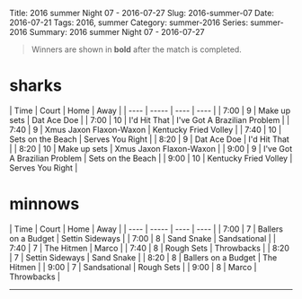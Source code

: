Title: 2016 summer Night 07 - 2016-07-27
Slug: 2016-summer-07
Date: 2016-07-21
Tags: 2016, summer
Category: summer-2016
Series: summer-2016
Summary: 2016 summer Night 07 - 2016-07-27

> Winners are shown in **bold** after the match is completed.

sharks
=====
| Time | Court | Home | Away |
| ---- | ----- | ---- | ---- | <!-- begin table -->
| 7:00 | 9 | Make up sets | Dat Ace Doe |
| 7:00 | 10 | I'd Hit That | I've Got A Brazilian Problem |
| 7:40 | 9 | Xmus Jaxon Flaxon-Waxon | Kentucky Fried Volley |
| 7:40 | 10 | Sets on the Beach | Serves You Right |
| 8:20 | 9 | Dat Ace Doe | I'd Hit That |
| 8:20 | 10 | Make up sets | Xmus Jaxon Flaxon-Waxon |
| 9:00 | 9 | I've Got A Brazilian Problem | Sets on the Beach |
| 9:00 | 10 | Kentucky Fried Volley | Serves You Right |

<!-- end table -->
minnows
=====
| Time | Court | Home | Away |
| ---- | ----- | ---- | ---- | <!-- begin table -->
| 7:00 | 7 | Ballers on a Budget | Settin Sideways |
| 7:00 | 8 | Sand Snake | Sandsational |
| 7:40 | 7 | The Hitmen | Marco |
| 7:40 | 8 | Rough Sets | Throwbacks |
| 8:20 | 7 | Settin Sideways | Sand Snake |
| 8:20 | 8 | Ballers on a Budget | The Hitmen |
| 9:00 | 7 | Sandsational | Rough Sets |
| 9:00 | 8 | Marco | Throwbacks |

<!-- end table -->



---

